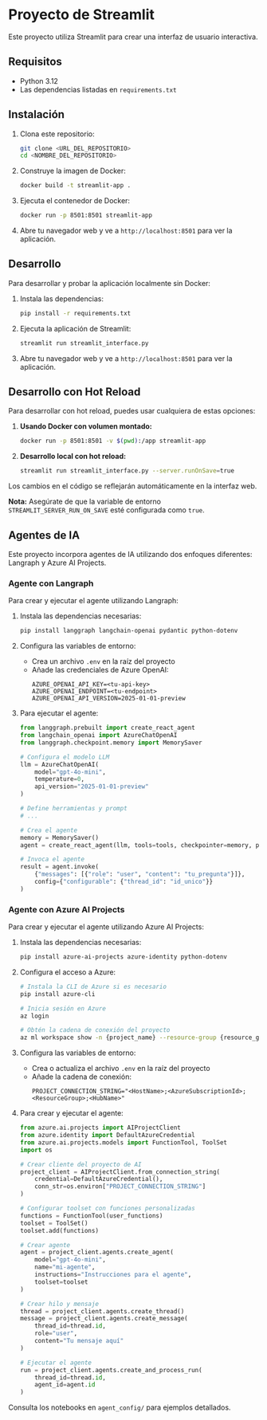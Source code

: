 # Proyecto de Streamlit

Este proyecto utiliza Streamlit para crear una interfaz de usuario interactiva.

## Requisitos

- Python 3.12
- Las dependencias listadas en `requirements.txt`

## Instalación

1. Clona este repositorio:
    ```bash
    git clone <URL_DEL_REPOSITORIO>
    cd <NOMBRE_DEL_REPOSITORIO>
    ```

2. Construye la imagen de Docker:
    ```bash
    docker build -t streamlit-app .
    ```

3. Ejecuta el contenedor de Docker:
    ```bash
    docker run -p 8501:8501 streamlit-app
    ```

4. Abre tu navegador web y ve a `http://localhost:8501` para ver la aplicación.

## Desarrollo

Para desarrollar y probar la aplicación localmente sin Docker:

1. Instala las dependencias:
    ```bash
    pip install -r requirements.txt
    ```

2. Ejecuta la aplicación de Streamlit:
    ```bash
    streamlit run streamlit_interface.py
    ```

3. Abre tu navegador web y ve a `http://localhost:8501` para ver la aplicación.

## Desarrollo con Hot Reload

Para desarrollar con hot reload, puedes usar cualquiera de estas opciones:

1. **Usando Docker con volumen montado:**
    ```bash
    docker run -p 8501:8501 -v $(pwd):/app streamlit-app
    ```

2. **Desarrollo local con hot reload:**
    ```bash
    streamlit run streamlit_interface.py --server.runOnSave=true
    ```

Los cambios en el código se reflejarán automáticamente en la interfaz web.

**Nota:** Asegúrate de que la variable de entorno `STREAMLIT_SERVER_RUN_ON_SAVE` esté configurada como `true`.

## Agentes de IA

Este proyecto incorpora agentes de IA utilizando dos enfoques diferentes: Langraph y Azure AI Projects.

### Agente con Langraph

Para crear y ejecutar el agente utilizando Langraph:

1. Instala las dependencias necesarias:
    ```bash
    pip install langgraph langchain-openai pydantic python-dotenv
    ```

2. Configura las variables de entorno:
   - Crea un archivo `.env` en la raíz del proyecto
   - Añade las credenciales de Azure OpenAI:
     ```
     AZURE_OPENAI_API_KEY=<tu-api-key>
     AZURE_OPENAI_ENDPOINT=<tu-endpoint>
     AZURE_OPENAI_API_VERSION=2025-01-01-preview
     ```

3. Para ejecutar el agente:
    ```python
    from langgraph.prebuilt import create_react_agent
    from langchain_openai import AzureChatOpenAI
    from langgraph.checkpoint.memory import MemorySaver
    
    # Configura el modelo LLM
    llm = AzureChatOpenAI(
        model="gpt-4o-mini", 
        temperature=0, 
        api_version="2025-01-01-preview"
    )
    
    # Define herramientas y prompt
    # ...
    
    # Crea el agente
    memory = MemorySaver()
    agent = create_react_agent(llm, tools=tools, checkpointer=memory, prompt=prefix)
    
    # Invoca el agente
    result = agent.invoke(
        {"messages": [{"role": "user", "content": "tu_pregunta"}]}, 
        config={"configurable": {"thread_id": "id_unico"}}
    )
    ```

### Agente con Azure AI Projects

Para crear y ejecutar el agente utilizando Azure AI Projects:

1. Instala las dependencias necesarias:
    ```bash
    pip install azure-ai-projects azure-identity python-dotenv
    ```

2. Configura el acceso a Azure:
    ```bash
    # Instala la CLI de Azure si es necesario
    pip install azure-cli
    
    # Inicia sesión en Azure
    az login
    
    # Obtén la cadena de conexión del proyecto
    az ml workspace show -n {project_name} --resource-group {resource_group_name} --query discovery_url
    ```

3. Configura las variables de entorno:
   - Crea o actualiza el archivo `.env` en la raíz del proyecto
   - Añade la cadena de conexión:
     ```
     PROJECT_CONNECTION_STRING="<HostName>;<AzureSubscriptionId>;<ResourceGroup>;<HubName>"
     ```

4. Para crear y ejecutar el agente:
    ```python
    from azure.ai.projects import AIProjectClient
    from azure.identity import DefaultAzureCredential
    from azure.ai.projects.models import FunctionTool, ToolSet
    import os
    
    # Crear cliente del proyecto de AI
    project_client = AIProjectClient.from_connection_string(
        credential=DefaultAzureCredential(),
        conn_str=os.environ["PROJECT_CONNECTION_STRING"]
    )
    
    # Configurar toolset con funciones personalizadas
    functions = FunctionTool(user_functions)
    toolset = ToolSet()
    toolset.add(functions)
    
    # Crear agente
    agent = project_client.agents.create_agent(
        model="gpt-4o-mini", 
        name="mi-agente", 
        instructions="Instrucciones para el agente", 
        toolset=toolset
    )
    
    # Crear hilo y mensaje
    thread = project_client.agents.create_thread()
    message = project_client.agents.create_message(
        thread_id=thread.id,
        role="user",
        content="Tu mensaje aquí"
    )
    
    # Ejecutar el agente
    run = project_client.agents.create_and_process_run(
        thread_id=thread.id, 
        agent_id=agent.id
    )
    ```

Consulta los notebooks en `agent_config/` para ejemplos detallados.
